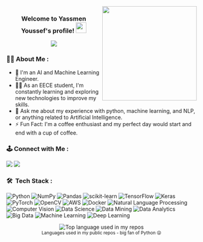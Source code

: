 
<img width="250" align="right" src="https://c.tenor.com/_DOBjnGspYAAAAAM/code-coding.gif">

<h3 align="center">
  Welcome to Yassmen Youssef's profile!
  <img src="https://media.giphy.com/media/hvRJCLFzcasrR4ia7z/giphy.gif" width="28">
</h3>

<!-- Typing SVG by DenverCoder1 - https://github.com/DenverCoder1/readme-typing-svg -->
<p align="center">
  <a href="https://github.com/DenverCoder1/readme-typing-svg"><img src="https://readme-typing-svg.herokuapp.com/?lines=AI%20and%20Machine%20Learning%20Engineer;Always%20learning%20new%20things&font=Fira%20Code&center=true&width=440&height=45&color=f75c7e&vCenter=true&size=22"></a>
</p> 

### 👩‍🦰 About Me :

- 🏢 I'm an AI and Machine Learning Engineer.
- 👨‍💻 As an EECE student, I'm constantly learning and exploring new technologies to improve my skills.
- 💬 Ask me about my experience with python, machine learning, and NLP, or anything related to Artificial Intelligence.
- ⚡ Fun Fact: I'm a coffee enthusiast and my perfect day would start and end with a cup of coffee.


### 🕹️ Connect with Me :

<a href="https://linkedin.com/in/yassmen-youssef-48439a166" target="_blank"><img src="https://img.shields.io/badge/-Yassmen%20Youssef-0077B5?style=for-the-badge&logo=Linkedin&logoColor=white"/></a>
<a href="mailto:yassmenyoussef55@gmail.com" target="_blank"><img src="https://img.shields.io/badge/Yassmen%20Youssef-D14836?style=for-the-badge&logo=Gmail&logoColor=white"/></a>
### 🛠 &nbsp;Tech Stack :
![Python](https://img.shields.io/badge/-Python-05122A?style=flat&logo=python)
![NumPy](https://img.shields.io/badge/-NumPy-05122A?style=flat&logo=NumPy)
![Pandas](https://img.shields.io/badge/-Pandas-05122A?style=flat&logo=Pandas)
![scikit-learn](https://img.shields.io/badge/-scikit--learn-05122A?style=flat&logo=scikit-learn)
![TensorFlow](https://img.shields.io/badge/-TensorFlow-05122A?style=flat&logo=TensorFlow)
![Keras](https://img.shields.io/badge/-Keras-05122A?style=flat&logo=Keras)
![PyTorch](https://img.shields.io/badge/-PyTorch-05122A?style=flat&logo=PyTorch)
![OpenCV](https://img.shields.io/badge/-OpenCV-05122A?style=flat&logo=OpenCV)
![AWS](https://img.shields.io/badge/-AWS-05122A?style=flat&logo=Amazon-AWS)
![Docker](https://img.shields.io/badge/-Docker-05122A?logo=docker)
![Natural Language Processing](https://img.shields.io/badge/-NLP-05122A?style=flat&logo=natural-language-processing)
![Computer Vision](https://img.shields.io/badge/-Computer%20Vision-05122A?style=flat&logo=computer-vision)
![Data Science](https://img.shields.io/badge/-Data%20Science-05122A?style=flat&logo=data-science)
![Data Mining](https://img.shields.io/badge/-Data%20Mining-05122A?style=flat&logo=data-mining)
![Data Analytics](https://img.shields.io/badge/-Data%20Analytics-05122A?style=flat&logo=data-analytics)
![Big Data](https://img.shields.io/badge/-Big%20Data-05122A?style=flat&logo=big-data)
![Machine Learning](https://img.shields.io/badge/-Machine%20Learning-05122A?style=flat&logo=machine-learning)
![Deep Learning](https://img.shields.io/badge/-Deep%20Learning-05122A?style=flat&logo=deep-learning)


<div align="center">
  <img width="" src="https://github-readme-stats.vercel.app/api/top-langs/?username=YASsMeN1997&layout=compact&hide_title=1&card_width=300" alt="Top language used in my repos" />
  <br />
  <small>Languages used in my public repos - big fan of Python 😛</small>
  <br />
  <br />
</div>
